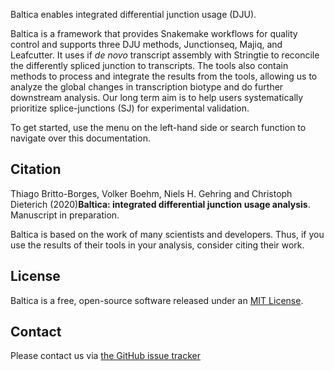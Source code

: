 Baltica enables integrated differential junction usage (DJU). 

Baltica is a framework that provides Snakemake workflows for quality control and supports three DJU methods, Junctionseq, Majiq, and Leafcutter. It uses if _de novo_ transcript assembly with Stringtie to reconcile the differently spliced junction to transcripts. The tools also contain methods to process and integrate the results from the tools, allowing us to analyze the global changes in transcription biotype and do further downstream analysis. Our long term aim is to help users systematically prioritize splice-junctions (SJ) for experimental validation.

To get started, use the menu on the left-hand side or search function to navigate over this documentation. 

  
## Citation

Thiago Britto-Borges, Volker Boehm, Niels H. Gehring and Christoph Dieterich (2020)__Baltica: integrated differential junction usage analysis__.
Manuscript in preparation.

Baltica is based on the work of many scientists and developers. Thus, if you use the results of their tools in your analysis, consider citing their work.

## License
Baltica is a free, open-source software released under an [MIT License](https://github.com/dieterich-lab/Baltica/blob/master/LICENSE).

## Contact
Please contact us via [the GitHub issue tracker](https://github.com/dieterich-lab/Baltica/issues)